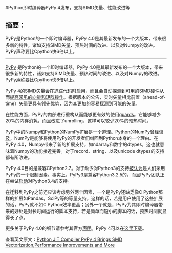 #Python即时编译器PyPy 4发布，支持SIMD矢量、性能改进等 

## 摘要：
PyPy是Python的一个即时编译器，PyPy 4.0是其最新发布的一个大版本，带来很多新的特性，诸如支持SIMD矢量、预热时间的改进、以及对Numpy的改进。PyPy声称要比Cpython快6倍以上。

--------------------------------------------------

[PyPy](http://morepypy.blogspot.com.es/2015/10/pypy-400-released-jit-with-simd.html) 是Python的一个即时编译器，PyPy 4.0是其最新发布的一个大版本，带来很多新的特性，诸如支持SIMD矢量、预热时间的改进、以及对Numpy的改进。PyPy[声称](http://speed.pypy.org/)要比Cpython快6倍以上。

PyPy 4的SIMD矢量会在追踪代码时启用，而且会自动探测到可用的SIMD硬件从而[提高常见的向量和矩阵操作](http://morepypy.blogspot.com.es/2015/10/automatic-simd-vectorization-support-in.html)。根据版本的公告，实时矢量相比前置（ahead-of-time）矢量更具有领先优势，因为其更加的容易探测到可能的矢量。

在性能方面，PyPy的内部进行重构从而能够更有效的使用[guards](http://rpython.readthedocs.org/en/latest/glossary.html)。它能够减少20%的内存消耗，而且改进了unrolling，这样可以较少20%的预热时间。

PyPy中的[Numpy](https://bitbucket.org/pypy/numpy)和Python的NumPy扩展是一个道理。Python的NumPy曾经[谈及](http://stackoverflow.com/questions/18946662/why-shouldnt-i-use-pypy-over-cpython-if-pypy-is-6-3-times-faster)，NumPy是能够将使用PyPy的开发者们纠回到Python本身的一个理由。在PyPy 4.0，Numpy带来了新的扩展支持，如ndarray和数字的dtypes，这也就意味着Numpy的功能接近完善。对于record、string、以及unicode dtypes的支持都有所改进。

PyPy 4.0目的是兼容CPython2.7。对于缺少对Python3的支持[被认为](https://news.ycombinator.com/item?id=10470428)是人们采用PyPy的一个限制因素。事实上，PyPy3是兼容Python3.2.5的，而且PyPy团队正在尝试[启动](http://pypy.org/py3donate.html)对Python3.4的支持。

在迁移到PyPy之前还应该考虑另外两个因素，一个是PyPy还缺乏像C Python那样的扩展如Pandas，SciPy等的等量支持，这样的话，若是用户使用了这些扩展的话，PyPy就不如C Python效率更高；另外一个就是，PyPy为其即时编译器带来的好处是对长时间运行的脚本支持，若是简单而短小的脚本的话，预热时间就显得长了点。

更多关于PyPy 4.0的细节请参考其官方[声明](http://morepypy.blogspot.com.es/2015/10/pypy-400-released-jit-with-simd.html)。PyPy 4可以在[这里下载](http://pypy.org/download.html)。

查看英文原文：[Python JIT Compiler PyPy 4 Brings SMD Vectorization,Performance Improvements,and More](http://www.infoq.com/news/2015/11/pypy-4-released)
